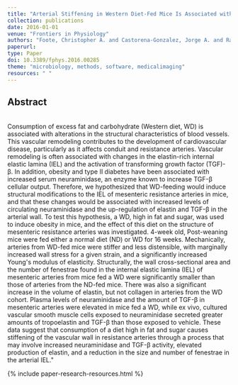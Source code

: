 ```yaml
---
title: "Arterial Stiffening in Western Diet-Fed Mice Is Associated with Increased Vascular Elastin, Transforming Growth Factor-β, and Plasma Neuraminidase"
collection: publications
date: 2016-01-01
venue: "Frontiers in Physiology"
authors: "Foote, Christopher A. and Castorena-Gonzalez, Jorge A. and Ramirez-Perez, Francisco I. and Jia, Guanghong and Hill, Michael A. and Reyes-Aldasoro, Constantino C. and Sowers, James R. and Martinez-Lemus, Luis A."
paperurl:
type: Paper
doi: 10.3389/fphys.2016.00285
theme: "microbiology, methods, software, medicalimaging"
resources: " "
---
```

<h2> Abstract </h2>   <br>  Consumption of excess fat and carbohydrate (Western diet, WD) is associated with alterations in the structural characteristics of blood vessels. This vascular remodeling contributes to the development of cardiovascular disease, particularly as it affects conduit and resistance arteries. Vascular remodeling is often associated with changes in the elastin-rich internal elastic lamina (IEL) and the activation of transforming growth factor (TGF)-β. In addition, obesity and type II diabetes have been associated with increased serum neuraminidase, an enzyme known to increase TGF-β cellular output. Therefore, we hypothesized that WD-feeding would induce structural modifications to the IEL of mesenteric resistance arteries in mice, and that these changes would be associated with increased levels of circulating neuraminidase and the up-regulation of elastin and TGF-β in the arterial wall. To test this hypothesis, a WD, high in fat and sugar, was used to induce obesity in mice, and the effect of this diet on the structure of mesenteric resistance arteries was investigated. 4-week old, Post-weaning mice were fed either a normal diet (ND) or WD for 16 weeks. Mechanically, arteries from WD-fed mice were stiffer and less distensible, with marginally increased wall stress for a given strain, and a significantly increased Young's modulus of elasticity. Structurally, the wall cross-sectional area and the number of fenestrae found in the internal elastic lamina (IEL) of mesenteric arteries from mice fed a WD were significantly smaller than those of arteries from the ND-fed mice. There was also a significant increase in the volume of elastin, but not collagen in arteries from the WD cohort. Plasma levels of neuraminidase and the amount of TGF-β in mesenteric arteries were elevated in mice fed a WD, while ex vivo, cultured vascular smooth muscle cells exposed to neuraminidase secreted greater amounts of tropoelastin and TGF-β than those exposed to vehicle. These data suggest that consumption of a diet high in fat and sugar causes stiffening of the vascular wall in resistance arteries through a process that may involve increased neuraminidase and TGF-β activity, elevated production of elastin, and a reduction in the size and number of fenestrae in the arterial IEL."

{% include paper-research-resources.html %}
